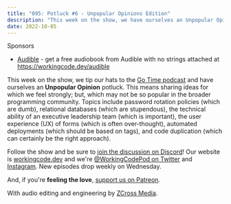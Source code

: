 ```yaml
---
title: "095: Potluck #6 - Unpopular Opinions Edition"
description: "This week on the show, we have ourselves an Unpopular Opinions potluck. This means sharing ideas for which we feel strongly; but, which may not be so popular in the broader programming community."
date: 2022-10-05
---
```


<script async defer onload="redcircleIframe();" src="https://api.podcache.net/embedded-player/sh/30227421-bc27-45c2-bfb4-861def7dd4cc/ep/12c5883e-63ae-47f1-b3df-331f272af5aa"></script><div class="redcirclePlayer-12c5883e-63ae-47f1-b3df-331f272af5aa"></div>

Sponsors

- [Audible](https://workingcode.dev/audible) - get a free audiobook from Audible with no strings attached at https://workingcode.dev/audible

This week on the show, we tip our hats to the [Go Time podcast][go-time] and have ourselves an **Unpopular Opinion** potluck. This means sharing ideas for which we feel strongly; but, which may not be so popular in the broader programming community. Topics include password rotation policies (which are dumb), relational databases (which are stupendous), the technical ability of an executive leadership team (which is important), the user experience (UX) of forms (which is often over-thought), automated deployments (which should be based on tags), and code duplication (which can certainly be the right approach).

Follow the show and be sure to [join the discussion on Discord][working-code-discord]! Our website is [workingcode.dev][working-code] and we're [@WorkingCodePod on Twitter][working-code-twitter] and [Instagram][working-code-instagram]. New episodes drop weekly on Wednesday.

And, if you're **feeling the love**, [support us on Patreon][working-code-patreon].

[go-time]: https://changelog.com/gotime/
[working-code]: https://workingcode.dev/
[working-code-discord]: https://workingcode.dev/discord/
[working-code-instagram]: https://www.instagram.com/workingcodepod/
[working-code-patreon]: https://www.patreon.com/workingcodepod
[working-code-twitter]: https://twitter.com/WorkingCodePod

With audio editing and engineering by [ZCross Media](https://www.zcross.media/).
